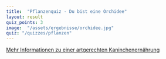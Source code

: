 ```yaml
---
title:  "Pflanzenquiz - Du bist eine Orchidee"
layout: result
quiz_points: 3
image:  "/assets/ergebnisse/orchidee.jpg"
quiz: "/quizzes/pflanzen"
---
```


<script src="{{ "/assets/quizzes/pflanzen.js" | relative_url }}"></script>

<p class="text-center">
  <a href="https://www.kaninchenschutz.de/book/ern%C3%A4hrung">
    <i class="fa fa-book"></i>
    Mehr Informationen zu einer artgerechten Kaninchenernährung
  </a>
</p>
